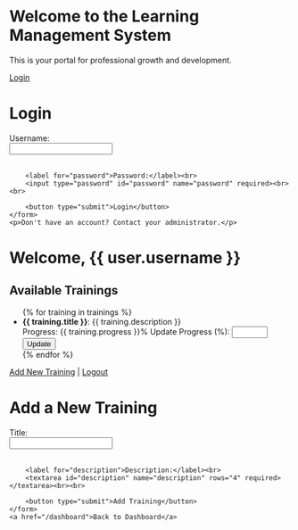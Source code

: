 <!DOCTYPE html>
<html lang="en">
<head>
    <meta charset="UTF-8">
    <meta name="viewport" content="width=device-width, initial-scale=1.0">
    <title>LMS Home</title>
</head>
<body>
    <h1>Welcome to the Learning Management System</h1>
    <p>This is your portal for professional growth and development.</p>
    <a href="/login">Login</a>
</body>
</html>
<!DOCTYPE html>
<html lang="en">
<head>
    <meta charset="UTF-8">
    <meta name="viewport" content="width=device-width, initial-scale=1.0">
    <title>Login</title>
</head>
<body>
    <h1>Login</h1>
    <form method="POST">
        <label for="username">Username:</label><br>
        <input type="text" id="username" name="username" required><br><br>
        
        <label for="password">Password:</label><br>
        <input type="password" id="password" name="password" required><br><br>
        
        <button type="submit">Login</button>
    </form>
    <p>Don't have an account? Contact your administrator.</p>
</body>
</html>
<!DOCTYPE html>
<html lang="en">
<head>
    <meta charset="UTF-8">
    <meta name="viewport" content="width=device-width, initial-scale=1.0">
    <title>Dashboard</title>
</head>
<body>
    <h1>Welcome, {{ user.username }}</h1>
    <h2>Available Trainings</h2>
    <ul>
        {% for training in trainings %}
            <li>
                <strong>{{ training.title }}</strong>: {{ training.description }}<br>
                Progress: {{ training.progress }}%
                <form method="POST" action="/update_progress/{{ training.id }}">
                    <label for="progress">Update Progress (%):</label>
                    <input type="number" name="progress" min="0" max="100" required>
                    <button type="submit">Update</button>
                </form>
            </li>
        {% endfor %}
    </ul>
    <a href="/add_training">Add New Training</a> | <a href="/logout">Logout</a>
</body>
</html>
<!DOCTYPE html>
<html lang="en">
<head>
    <meta charset="UTF-8">
    <meta name="viewport" content="width=device-width, initial-scale=1.0">
    <title>Add Training</title>
</head>
<body>
    <h1>Add a New Training</h1>
    <form method="POST">
        <label for="title">Title:</label><br>
        <input type="text" id="title" name="title" required><br><br>
        
        <label for="description">Description:</label><br>
        <textarea id="description" name="description" rows="4" required></textarea><br><br>
        
        <button type="submit">Add Training</button>
    </form>
    <a href="/dashboard">Back to Dashboard</a>
</body>
</html>

